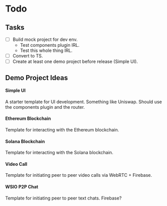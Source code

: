 # Todo

## Tasks 

- [ ] Build mock project for dev env.   
    - Test components plugin IRL.
    - Test this whole thing IRL.
- [ ] Convert to TS.
- [ ] Create at least one demo project before release (Simple UI).

## Demo Project Ideas
#### Simple UI
A starter template for UI development. Something like Uniswap. Should use the components plugin and the router.

#### Ethereum Blockchain
Template for interacting with the Ethereum blockchain.

#### Solana Blockchain
Template for interacting with the Solana blockchain.

#### Video Call
Template for initiating peer to peer video calls via WebRTC + Firebase. 

#### WSIO P2P Chat
Template for initiating peer to peer text chats. Firebase? 
